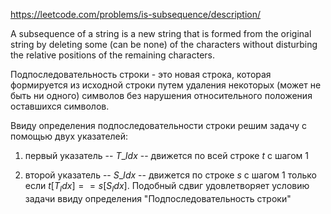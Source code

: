 https://leetcode.com/problems/is-subsequence/description/

A subsequence of a string is a new string that is formed from the original string by deleting some (can be none) of the characters without disturbing the relative positions of the remaining characters. 

Подпоследовательность строки - это новая строка, которая формируется из исходной строки путем удаления некоторых (может не быть ни одного) символов без нарушения относительного положения оставшихся символов.

Ввиду определения подпоследовательности строки решим задачу с помощью двух указателей: 

1. первый указатель -- $T$_$Idx$ -- движется по всей строке $t$ с шагом 1

2. второй указатель -- $S$_$Idx$ -- движется по строке $s$ с шагом 1 только если $t[T_Idx] == s[S_Idx]$.
Подобный сдвиг удовлетворяет условию задачи ввиду определения "Подпоследовательность строки" 

